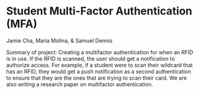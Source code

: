 # Student Multi-Factor Authentication (MFA)
Jamie Cha, Maria Molina, & Samuel Dennis

Summary of project: 
Creating a multifactor authentication for when an RFID is in use. If the RFID is scanned, the user should get a notification to authorize access. For example, if a student were to scan their wildcard that has an RFID, they would get a push notification as a second authentication to ensure that they are the ones that are trying to scan their card. We are also writing a research paper on multifactor authentication. 
